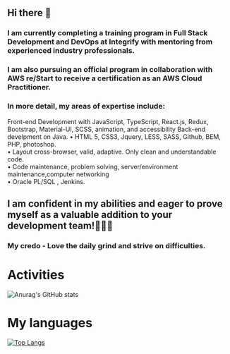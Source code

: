 ## Hi there 👋

### I am currently completing a training program in Full Stack Development and DevOps at Integrify with mentoring from experienced industry professionals.

### I am also pursuing an official program in collaboration with AWS re/Start to receive a certification as an AWS Cloud Practitioner.

### In more detail, my areas of expertise include:
Front-end Development with JavaScript, TypeScript, React.js, Redux, Bootstrap, Material-UI, SCSS, animation, and accessibility
Back-end develpment on Java.
• HTML 5, CSS3, Jquery, LESS, SASS, Github, BEM, PHP, photoshop. <br>
• Layout cross-browser, valid, adaptive. Only clean and understandable code.<br>
• Code maintenance, problem solving, server/environment maintenance,computer networking<br>
•  Oracle PL/SQL , Jenkins.<br>


## I am confident in my abilities and eager to prove myself as a valuable addition to your development team!:muscle::muscle::muscle:

### My credo - Love the daily grind and strive on difficulties.

# Activities
![Anurag's GitHub stats](https://github-readme-stats.vercel.app/api?username=MrBogdan007&show_icons=true&theme=radical)
#  My languages
[![Top Langs](https://github-readme-stats.vercel.app/api/top-langs/?username=MrBogdan007&layout=compact)](https://github.com/anuraghazra/github-readme-stats)
